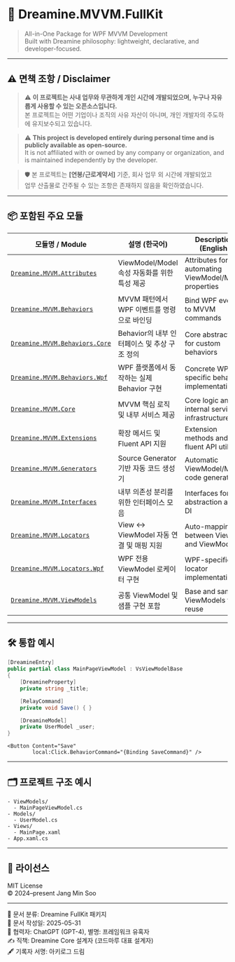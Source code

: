 # 🌟 Dreamine.MVVM.FullKit

> All-in-One Package for WPF MVVM Development  
> Built with Dreamine philosophy: lightweight, declarative, and developer-focused.

---

## ⚠️ 면책 조항 / Disclaimer

> ⚠️ **이 프로젝트는 사내 업무와 무관하게 개인 시간에 개발되었으며, 누구나 자유롭게 사용할 수 있는 오픈소스입니다.**  
> 본 프로젝트는 어떤 기업이나 조직의 사유 자산이 아니며, 개인 개발자의 주도하에 유지보수되고 있습니다.

> ⚠️ **This project is developed entirely during personal time and is publicly available as open-source.**  
> It is not affiliated with or owned by any company or organization, and is maintained independently by the developer.

> 🛡️ 본 프로젝트는 **[연봉/근로계약서]** 기준, 회사 업무 외 시간에 개발되었고  
> 업무 산출물로 간주될 수 있는 조항은 존재하지 않음을 확인하였습니다.

---

## 📦 포함된 주요 모듈

| 모듈명 / Module | 설명 (한국어) | Description (English) |
|----------------|---------------|------------------------|
| [`Dreamine.MVVM.Attributes`](https://github.com/CodeMaru-Dreamine/Dreamine.MVVM.Attributes/blob/main/README.md) | ViewModel/Model 속성 자동화를 위한 특성 제공 | Attributes for automating ViewModel/Model properties |
| [`Dreamine.MVVM.Behaviors`](https://github.com/CodeMaru-Dreamine/Dreamine.MVVM.Behaviors/blob/main/README.md) | MVVM 패턴에서 WPF 이벤트를 명령으로 바인딩 | Bind WPF events to MVVM commands |
| [`Dreamine.MVVM.Behaviors.Core`](https://github.com/CodeMaru-Dreamine/Dreamine.MVVM.Behaviors.Core/blob/main/README.md) | Behavior의 내부 인터페이스 및 추상 구조 정의 | Core abstraction for custom behaviors |
| [`Dreamine.MVVM.Behaviors.Wpf`](https://github.com/CodeMaru-Dreamine/Dreamine.MVVM.Behaviors.Wpf/blob/main/README.md) | WPF 플랫폼에서 동작하는 실제 Behavior 구현 | Concrete WPF-specific behavior implementations |
| [`Dreamine.MVVM.Core`](https://github.com/CodeMaru-Dreamine/Dreamine.MVVM.Core/blob/main/README.md) | MVVM 핵심 로직 및 내부 서비스 제공 | Core logic and internal service infrastructure |
| [`Dreamine.MVVM.Extensions`](https://github.com/CodeMaru-Dreamine/Dreamine.MVVM.Extensions/blob/main/README.md) | 확장 메서드 및 Fluent API 지원 | Extension methods and fluent API utilities |
| [`Dreamine.MVVM.Generators`](https://github.com/CodeMaru-Dreamine/Dreamine.MVVM.Generators/blob/main/README.md) | Source Generator 기반 자동 코드 생성기 | Automatic ViewModel/Model code generators |
| [`Dreamine.MVVM.Interfaces`](https://github.com/CodeMaru-Dreamine/Dreamine.MVVM.Interfaces/blob/main/README.md) | 내부 의존성 분리를 위한 인터페이스 모음 | Interfaces for abstraction and DI |
| [`Dreamine.MVVM.Locators`](https://github.com/CodeMaru-Dreamine/Dreamine.MVVM.Locators/blob/main/README.md) | View ↔ ViewModel 자동 연결 및 매핑 지원 | Auto-mapping between Views and ViewModels |
| [`Dreamine.MVVM.Locators.Wpf`](https://github.com/CodeMaru-Dreamine/Dreamine.MVVM.Locators.Wpf/blob/main/README.md) | WPF 전용 ViewModel 로케이터 구현 | WPF-specific locator implementations |
| [`Dreamine.MVVM.ViewModels`](https://github.com/CodeMaru-Dreamine/Dreamine.MVVM.ViewModels/blob/main/README.md) | 공통 ViewModel 및 샘플 구현 포함 | Base and sample ViewModels for reuse |

---

## 🛠️ 통합 예시

```csharp
[DreamineEntry]
public partial class MainPageViewModel : VsViewModelBase
{
    [DreamineProperty]
    private string _title;

    [RelayCommand]
    private void Save() { }

    [DreamineModel]
    private UserModel _user;
}
```

```xaml
<Button Content="Save"
        local:Click.BehaviorCommand="{Binding SaveCommand}" />
```

---

## 🗂️ 프로젝트 구조 예시

```
- ViewModels/
  - MainPageViewModel.cs
- Models/
  - UserModel.cs
- Views/
  - MainPage.xaml
- App.xaml.cs
```

---

## 📜 라이선스

MIT License  
© 2024–present Jang Min Soo

---

📁 문서 분류: Dreamine FullKit 패키지  
📅 문서 작성일: 2025-05-31  
🤖 협력자: ChatGPT (GPT-4), 별명: 프레임워크 유혹자  
✍️ 직책: Dreamine Core 설계자 (코드마루 대표 설계자)  
🖋️ 기록자 서명: 아키로그 드림
